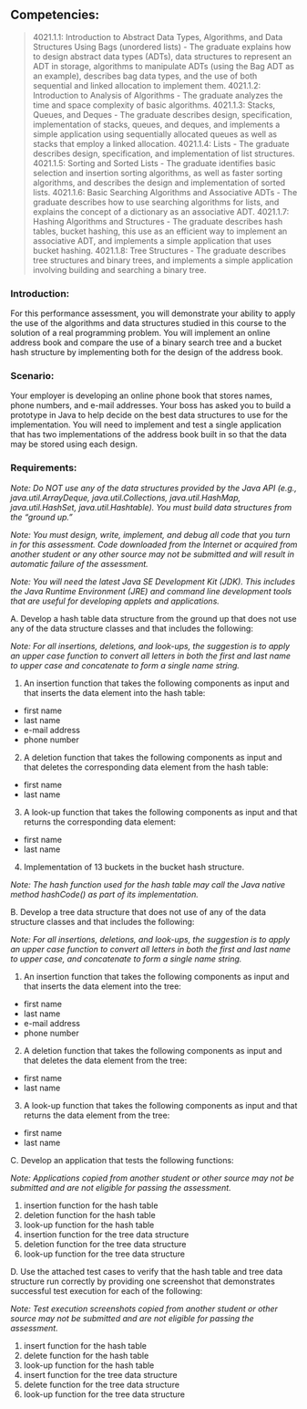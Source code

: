 ## Competencies:
> 4021.1.1: Introduction to Abstract Data Types, Algorithms, and Data Structures Using Bags (unordered lists) - The graduate explains how to design abstract data types (ADTs), data structures to represent an ADT in storage, algorithms to manipulate ADTs (using the Bag ADT as an example), describes bag data types, and the use of both sequential and linked allocation to implement them.
> 4021.1.2: Introduction to Analysis of Algorithms - The graduate analyzes the time and space complexity of basic algorithms.
> 4021.1.3: Stacks, Queues, and Deques - The graduate describes design, specification, implementation of stacks, queues, and deques, and implements a simple application using sequentially allocated queues as well as stacks that employ a linked allocation.
> 4021.1.4: Lists - The graduate describes design, specification, and implementation of list structures.
> 4021.1.5: Sorting and Sorted Lists - The graduate identifies basic selection and insertion sorting algorithms, as well as faster sorting algorithms, and describes the design and implementation of sorted lists.
> 4021.1.6: Basic Searching Algorithms and Associative ADTs - The graduate describes how to use searching algorithms for lists, and explains the concept of a dictionary as an associative ADT.
> 4021.1.7: Hashing Algorithms and Structures - The graduate describes hash tables, bucket hashing, this use as an efficient way to implement an associative ADT, and implements a simple application that uses bucket hashing.
> 4021.1.8: Tree Structures - The graduate describes tree structures and binary trees, and implements a simple application involving building and searching a binary tree.

### Introduction:

For this performance assessment, you will demonstrate your ability to apply the use of the algorithms and data structures studied in this course to the solution of a real programming problem. You will implement an online address book and compare the use of a binary search tree and a bucket hash structure by implementing both for the design of the address book.

### Scenario:

Your employer is developing an online phone book that stores names, phone numbers, and e-mail addresses. Your boss has asked you to build a prototype in Java to help decide on the best data structures to use for the implementation. You will need to implement and test a single application that has two implementations of the address book built in so that the data may be stored using each design.

### Requirements:

*Note: Do NOT use any of the data structures provided by the Java API (e.g., java.util.ArrayDeque, java.util.Collections, java.util.HashMap, java.util.HashSet, java.util.Hashtable). You must build data structures from the “ground up.”*

*Note: You must design, write, implement, and debug all code that you turn in for this assessment. Code downloaded from the Internet or acquired from another student or any other source may not be submitted and will result in automatic failure of the assessment.*

*Note: You will need the latest Java SE Development Kit (JDK). This includes the Java Runtime Environment (JRE) and command line development tools that are useful for developing applets and applications.*

A.  Develop a hash table data structure from the ground up that does not use any of the data structure classes and that includes the following:
 
*Note: For all insertions, deletions, and look-ups, the suggestion is to apply an upper case function to convert all letters in both the first and last name to upper case and concatenate to form a single name string.*
 
1.  An insertion function that takes the following components as input and that inserts the data element into the hash table:
* first name
* last name
* e-mail address
* phone number
2.  A deletion function that takes the following components as input and that deletes the corresponding data element from the hash table:
* first name
* last name
3.  A look-up function that takes the following components as input and that returns the corresponding data element:
* first name
* last name
4.  Implementation of 13 buckets in the bucket hash structure.
 
*Note: The hash function used for the hash table may call the Java native method hashCode() as part of its implementation.*
 
B.  Develop a tree data structure that does not use of any of the data structure classes and that includes the following:
 
*Note: For all insertions, deletions, and look-ups, the suggestion is to apply an upper case function to convert all letters in both the first and last name to upper case, and concatenate to form a single name string.*
 
1.  An insertion function that takes the following components as input and that inserts the data element into the tree:
* first name
* last name
* e-mail address
* phone number
2.  A deletion function that takes the following components as input and that deletes the data element from the tree:
* first name
* last name
3.  A look-up function that takes the following components as input and that returns the data element from the tree:
* first name
* last name
 
C.  Develop an application that tests the following functions:
 
*Note: Applications copied from another student or other source may not be submitted and are not eligible for passing the assessment.*
 
1.  insertion function for the hash table
2.  deletion function for the hash table
3.  look-up function for the hash table
4.  insertion function for the tree data structure
5.  deletion function for the tree data structure
6.  look-up function for the tree data structure
 
D.  Use the attached test cases to verify that the hash table and tree data structure run correctly by providing one screenshot that demonstrates successful test execution for each of the following:
 
*Note: Test execution screenshots copied from another student or other source may not be submitted and are not eligible for passing the assessment.*
 
1.  insert function for the hash table
2.  delete function for the hash table
3.  look-up function for the hash table
4.  insert function for the tree data structure
5.  delete function for the tree data structure
6.  look-up function for the tree data structure
